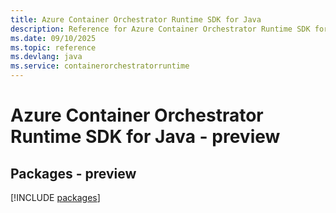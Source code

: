```yaml
---
title: Azure Container Orchestrator Runtime SDK for Java
description: Reference for Azure Container Orchestrator Runtime SDK for Java
ms.date: 09/10/2025
ms.topic: reference
ms.devlang: java
ms.service: containerorchestratorruntime
---
```

# Azure Container Orchestrator Runtime SDK for Java - preview
## Packages - preview
[!INCLUDE [packages](container-orchestrator-runtime-index.md)]